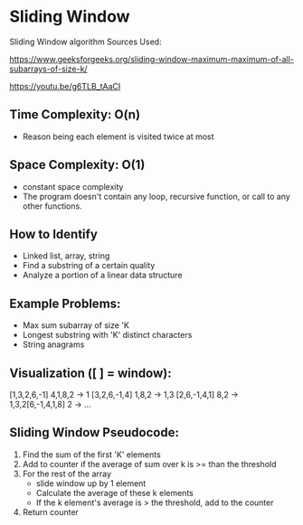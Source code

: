  # Sliding Window
 Sliding Window algorithm
 Sources Used:

 https://www.geeksforgeeks.org/sliding-window-maximum-maximum-of-all-subarrays-of-size-k/
 
 https://youtu.be/g6TLB_tAaCI



  ## Time Complexity: O(n)
   - Reason being each element is visited twice at most



  ## Space Complexity: O(1)
   - constant space complexity 
   - The program doesn't contain any loop, recursive function, or call to any other functions.



 ## How to Identify 
   - Linked list, array, string
   - Find a substring of a certain quality
   - Analyze a portion of a linear data structure




  ## Example Problems:
   - Max sum subarray of size 'K
   - Longest substring with 'K' distinct characters
   - String anagrams




  ## Visualization ([    ] = window): 
  [1,3,2,6,-1] 4,1,8,2 -> 1 [3,2,6,-1,4] 1,8,2 -> 1,3 [2,6,-1,4,1] 8,2 -> 1,3,2[6,-1,4,1,8] 2 -> ...




  ## Sliding Window Pseudocode:
 1. Find the sum of the first 'K' elements
 2. Add to counter if the average of sum over k is >= than the threshold
 3. For the rest of the array
     - slide window up by 1 element 
     - Calculate the average of these k elements 
     - If the k element's average is > the threshold, add to the counter
 4. Return counter
